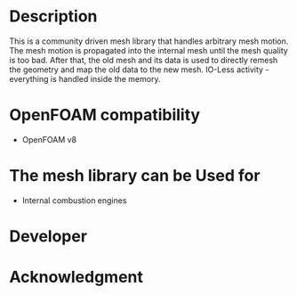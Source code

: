 # Description
This is a community driven mesh library that handles arbitrary mesh motion. The mesh motion is propagated into the internal mesh until the mesh quality is too bad. After that, the old mesh and its data is used to directly remesh the geometry and map the old data to the new mesh. IO-Less activity - everything is handled inside the memory.

# OpenFOAM compatibility
 - OpenFOAM v8

# The mesh library can be Used for
 - Internal combustion engines

# Developer

# Acknowledgment
